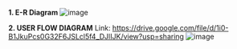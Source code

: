 **1. E-R Diagram**
![image](https://github.com/user-attachments/assets/d06767a6-aae0-4c83-9707-c13567b63de3)

**2. USER FLOW DIAGRAM**
Link: https://drive.google.com/file/d/1i0-B1JkuPcs0G32F6JSLcl5f4_DJlIJK/view?usp=sharing
![image](https://github.com/user-attachments/assets/5775768e-eb8c-49cd-a025-a22763afa06e)
